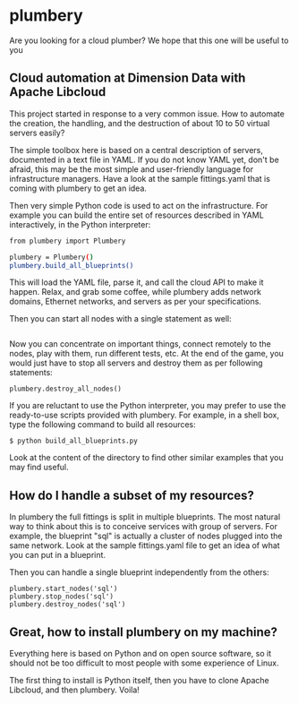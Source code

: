 # plumbery

Are you looking for a cloud plumber? We hope that this one will be useful to you

## Cloud automation at Dimension Data with Apache Libcloud

This project started in response to a very common issue. How to automate the creation, the handling, and the destruction of about 10 to 50 virtual servers easily?

The simple toolbox here is based on a central description of servers, documented in a text file in YAML. If you do not know YAML yet, don't be afraid, this may be the most simple and user-friendly language for infrastructure managers. Have a look at the sample fittings.yaml that is coming with plumbery to get an idea.

Then very simple Python code is used to act on the infrastructure. For example you can build the entire set of resources described in YAML interactively, in the Python interpreter:

```bash
from plumbery import Plumbery

plumbery = Plumbery()
plumbery.build_all_blueprints()
```

This will load the YAML file, parse it, and call the cloud API to make it happen. Relax, and grab some coffee, while plumbery adds network domains, Ethernet networks, and servers as per your specifications.

Then you can start all nodes with a single statement as well:

```plumbery.start_all_nodes()
```

Now you can concentrate on important things, connect remotely to the nodes, play with them, run different tests, etc. At the end of the game, you would just have to stop all servers and destroy them as per following statements:

```plumbery.stop_all_nodes()
plumbery.destroy_all_nodes()
```

If you are reluctant to use the Python interpreter, you may prefer to use the ready-to-use scripts provided with plumbery. For example, in a shell box, type the following command to build all resources:

```$ python build_all_blueprints.py```

Look at the content of the directory to find other similar examples that you may find useful.

## How do I handle a subset of my resources?

In plumbery the full fittings is split in multiple blueprints. The most natural way to think about this is to conceive services with group of servers. For example, the blueprint "sql" is actually a cluster of nodes plugged into the same network. Look at the sample fittings.yaml file to get an idea of what you can put in a blueprint.

Then you can handle a single blueprint independently from the others:

```plumbery.build_blueprint('sql')
plumbery.start_nodes('sql')
plumbery.stop_nodes('sql')
plumbery.destroy_nodes('sql')
```

## Great, how to install plumbery on my machine?

Everything here is based on Python and on open source software, so it should not be too difficult to most people with some experience of Linux.

The first thing to install is Python itself, then you have to clone Apache Libcloud, and then plumbery. Voila!
